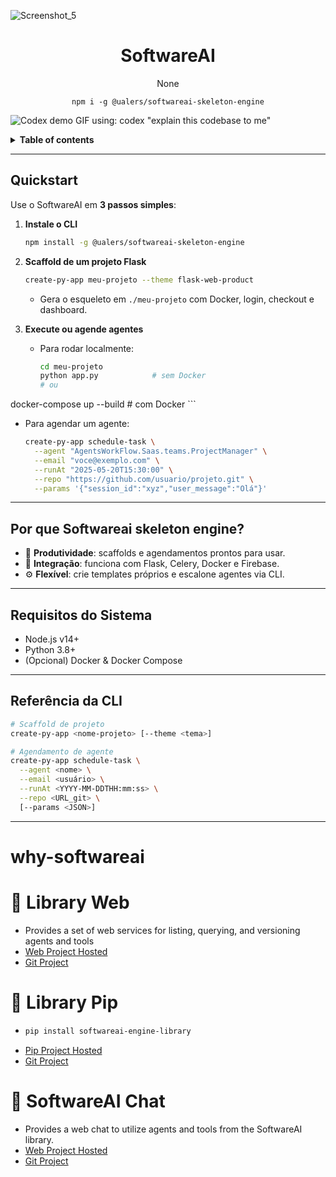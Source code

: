 
![Screenshot_5](https://github.com/user-attachments/assets/10bc9339-c2d7-4933-876c-450fd65e2180)
<h1 align="center">SoftwareAI</h1>
<p align="center">None</p>

<p align="center"><code>npm i -g @ualers/softwareai-skeleton-engine</code></p>

![Codex demo GIF using: codex "explain this codebase to me"](./.github/demo.gif)

<details>
<summary><strong>Table of contents</strong></summary>

<!-- Begin ToC -->
- [Quickstart](#quickstart)
- [Why SoftwareAI?](#why-softwareai)
- [Requisitos do Sistema](#requisitos-do-sistema)
- [Referência da CLI](#referencia-da-cli)

<!-- End ToC -->

</details>

---

## Quickstart

Use o SoftwareAI em **3 passos simples**:

1. **Instale o CLI**

   ```bash
   npm install -g @ualers/softwareai-skeleton-engine
   ```

2. **Scaffold de um projeto Flask**

   ```bash
   create-py-app meu-projeto --theme flask-web-product
   ```

   * Gera o esqueleto em `./meu-projeto` com Docker, login, checkout e dashboard.

3. **Execute ou agende agentes**

   * Para rodar localmente:

     ```bash
     cd meu-projeto
     python app.py            # sem Docker
     # ou
     ```

docker-compose up --build # com Docker
\`\`\`

* Para agendar um agente:

  ```bash
  create-py-app schedule-task \
    --agent "AgentsWorkFlow.Saas.teams.ProjectManager" \
    --email "voce@exemplo.com" \
    --runAt "2025-05-20T15:30:00" \
    --repo "https://github.com/usuario/projeto.git" \
    --params '{"session_id":"xyz","user_message":"Olá"}'
  ```

---

## Por que Softwareai skeleton engine?

* 🚀 **Produtividade**: scaffolds e agendamentos prontos para usar.
* 🔄 **Integração**: funciona com Flask, Celery, Docker e Firebase.
* ⚙️ **Flexível**: crie templates próprios e escalone agentes via CLI.

---

## Requisitos do Sistema

* Node.js v14+
* Python 3.8+
* (Opcional) Docker & Docker Compose

---

## Referência da CLI

```bash
# Scaffold de projeto
create-py-app <nome-projeto> [--theme <tema>]

# Agendamento de agente
create-py-app schedule-task \
  --agent <nome> \
  --email <usuário> \
  --runAt <YYYY-MM-DDTHH:mm:ss> \
  --repo <URL_git> \
  [--params <JSON>]
```

---



# why-softwareai

#
#
# 📖 Library Web
- Provides a set of web services for listing, querying, and versioning agents and tools
- [Web Project Hosted](https://softwareai-library-hub.rshare.io)
- [Git Project](https://github.com/SoftwareAI-Company/SoftwareAI-Library-Web)
#
#
# 📖 Library Pip
- ```bash
  pip install softwareai-engine-library
  ```
- [Pip Project Hosted](https://pypi.org/project/softwareai-engine-library)
- [Git Project](https://github.com/SoftwareAI-Company/SoftwareAI-Library-Pip)
#
#
# 📖 SoftwareAI Chat
- Provides a web chat to utilize agents and tools from the SoftwareAI library.
- [Web Project Hosted](https://softwareai.rshare.io)
- [Git Project](https://github.com/SoftwareAI-Company/SoftwareAI-Chat)















